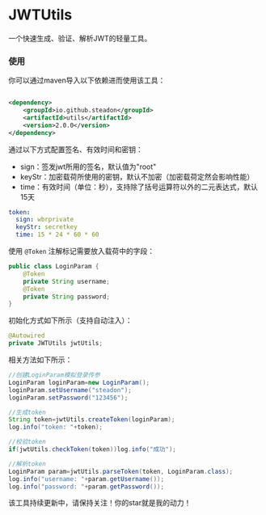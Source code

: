 # JWTUtils

一个快速生成、验证、解析JWT的轻量工具。

### 使用

你可以通过maven导入以下依赖进而使用该工具：

```xml

<dependency>
    <groupId>io.github.steadon</groupId>
    <artifactId>utils</artifactId>
    <version>2.0.0</version>
</dependency>
```

通过以下方式配置签名、有效时间和密钥：

- sign：签发jwt所用的签名，默认值为"root"
- keyStr：加密载荷所使用的密钥，默认不加密（加密载荷定然会影响性能）
- time：有效时间（单位：秒），支持除了括号运算符以外的二元表达式，默认15天

```yml
token:
  sign: wbrprivate
  keyStr: secretkey
  time: 15 * 24 * 60 * 60
```

使用 `@Token` 注解标记需要放入载荷中的字段：

```java
public class LoginParam {
    @Token
    private String username;
    @Token
    private String password;
}
```

初始化方式如下所示（支持自动注入）：

```java
@Autowired
private JWTUtils jwtUtils;
```

相关方法如下所示：

```java
//创建LoginParam模拟登录传参
LoginParam loginParam=new LoginParam();
loginParam.setUsername("steadon");
loginParam.setPassword("123456");

//生成token
String token=jwtUtils.createToken(loginParam);
log.info("token: "+token);

//校验token
if(jwtUtils.checkToken(token))log.info("成功");

//解析token
LoginParam param=jwtUtils.parseToken(token, LoginParam.class);
log.info("username: "+param.getUsername());
log.info("password: "+param.getPassword());
```

该工具持续更新中，请保持关注！你的star就是我的动力！
